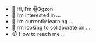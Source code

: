 - 👋 Hi, I’m @3gzon
- 👀 I’m interested in ...
- 🌱 I’m currently learning ...
- 💞️ I’m looking to collaborate on ...
- 📫 How to reach me ...

<!---
3gzon/3gzon is a ✨ special ✨ repository because its `README.md` (this file) appears on your GitHub profile.
You can click the Preview link to take a look at your changes.
--->
